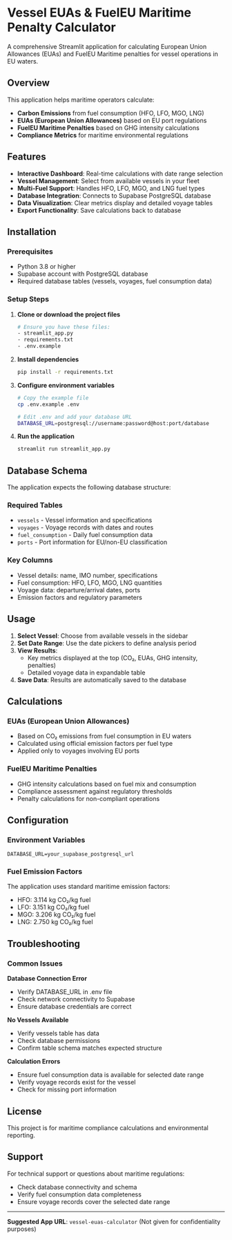 # Vessel EUAs & FuelEU Maritime Penalty Calculator

A comprehensive Streamlit application for calculating European Union Allowances (EUAs) and FuelEU Maritime penalties for vessel operations in EU waters.

## Overview

This application helps maritime operators calculate:
- **Carbon Emissions** from fuel consumption (HFO, LFO, MGO, LNG)
- **EUAs (European Union Allowances)** based on EU port regulations
- **FuelEU Maritime Penalties** based on GHG intensity calculations
- **Compliance Metrics** for maritime environmental regulations

## Features

- **Interactive Dashboard**: Real-time calculations with date range selection
- **Vessel Management**: Select from available vessels in your fleet
- **Multi-Fuel Support**: Handles HFO, LFO, MGO, and LNG fuel types
- **Database Integration**: Connects to Supabase PostgreSQL database
- **Data Visualization**: Clear metrics display and detailed voyage tables
- **Export Functionality**: Save calculations back to database

##  Installation

### Prerequisites
- Python 3.8 or higher
- Supabase account with PostgreSQL database
- Required database tables (vessels, voyages, fuel consumption data)

### Setup Steps

1. **Clone or download the project files**
   ```bash
   # Ensure you have these files:
   - streamlit_app.py
   - requirements.txt
   - .env.example
   ```

2. **Install dependencies**
   ```bash
   pip install -r requirements.txt
   ```

3. **Configure environment variables**
   ```bash
   # Copy the example file
   cp .env.example .env
   
   # Edit .env and add your database URL
   DATABASE_URL=postgresql://username:password@host:port/database
   ```

4. **Run the application**
   ```bash
   streamlit run streamlit_app.py
   ```

## Database Schema

The application expects the following database structure:

### Required Tables
- `vessels` - Vessel information and specifications
- `voyages` - Voyage records with dates and routes
- `fuel_consumption` - Daily fuel consumption data
- `ports` - Port information for EU/non-EU classification

### Key Columns
- Vessel details: name, IMO number, specifications
- Fuel consumption: HFO, LFO, MGO, LNG quantities
- Voyage data: departure/arrival dates, ports
- Emission factors and regulatory parameters

## Usage

1. **Select Vessel**: Choose from available vessels in the sidebar
2. **Set Date Range**: Use the date pickers to define analysis period
3. **View Results**: 
   - Key metrics displayed at the top (CO₂, EUAs, GHG intensity, penalties)
   - Detailed voyage data in expandable table
4. **Save Data**: Results are automatically saved to the database

## Calculations

### EUAs (European Union Allowances)
- Based on CO₂ emissions from fuel consumption in EU waters
- Calculated using official emission factors per fuel type
- Applied only to voyages involving EU ports

### FuelEU Maritime Penalties
- GHG intensity calculations based on fuel mix and consumption
- Compliance assessment against regulatory thresholds
- Penalty calculations for non-compliant operations

## Configuration

### Environment Variables
```env
DATABASE_URL=your_supabase_postgresql_url
```

### Fuel Emission Factors
The application uses standard maritime emission factors:
- HFO: 3.114 kg CO₂/kg fuel
- LFO: 3.151 kg CO₂/kg fuel  
- MGO: 3.206 kg CO₂/kg fuel
- LNG: 2.750 kg CO₂/kg fuel

## Troubleshooting

### Common Issues

**Database Connection Error**
- Verify DATABASE_URL in .env file
- Check network connectivity to Supabase
- Ensure database credentials are correct

**No Vessels Available**
- Verify vessels table has data
- Check database permissions
- Confirm table schema matches expected structure

**Calculation Errors**
- Ensure fuel consumption data is available for selected date range
- Verify voyage records exist for the vessel
- Check for missing port information

## License

This project is for maritime compliance calculations and environmental reporting.

## Support

For technical support or questions about maritime regulations:
- Check database connectivity and schema
- Verify fuel consumption data completeness
- Ensure voyage records cover the selected date range

---

**Suggested App URL**: `vessel-euas-calculator` (Not given for confidentiality purposes)
